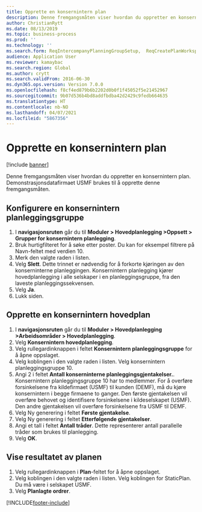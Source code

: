 ```yaml
---
title: Opprette en konsernintern plan
description: Denne fremgangsmåten viser hvordan du oppretter en konsernintern plan.
author: ChristianRytt
ms.date: 08/13/2019
ms.topic: business-process
ms.prod: ''
ms.technology: ''
ms.search.form: ReqIntercompanyPlanningGroupSetup,  ReqCreatePlanWorkspace
audience: Application User
ms.reviewer: kamaybac
ms.search.region: Global
ms.author: crytt
ms.search.validFrom: 2016-06-30
ms.dyn365.ops.version: Version 7.0.0
ms.openlocfilehash: f8cf4ed879b6b2202d0b0f1f45052f5e21452967
ms.sourcegitcommit: 9b07d536b4bd8addfbdba42d2429c9fedb664635
ms.translationtype: HT
ms.contentlocale: nb-NO
ms.lasthandoff: 04/07/2021
ms.locfileid: "5867356"
---
```

# <a name="create-an-intercompany-plan"></a>Opprette en konsernintern plan

[!include [banner](../../includes/banner.md)]

Denne fremgangsmåten viser hvordan du oppretter en konsernintern plan. Demonstrasjonsdatafirmaet USMF brukes til å opprette denne fremgangsmåten.

## <a name="set-up-an-intercompany-planning-group"></a>Konfigurere en konsernintern planleggingsgruppe

1. I **navigasjonsruten** går du til **Moduler > Hovedplanlegging >Oppsett > Grupper for konsernintern planlegging**.
2. Bruk hurtigfilteret for å søke etter poster. Du kan for eksempel filtrere på Navn-feltet med verdien 10.
3. Merk den valgte raden i listen.
4. Velg **Slett**. Dette trinnet er nødvendig for å forkorte kjøringen av den konserninterne planleggingen.   Konsernintern planlegging kjører hovedplanlegging i alle selskaper i en planleggingsgruppe, fra den laveste planleggingssekvensen.  
5. Velg **Ja**.
6. Lukk siden.

## <a name="create-an-intercompany-master-plan"></a>Opprette en konsernintern hovedplan

1. I **navigasjonsruten** går du til **Moduler > Hovedplanlegging >Arbeidsområder > Hovedplanlegging**.
2. Velg **Konsernintern hovedplanlegging**.  
3. Velg rullegardinknappen i feltet **Konsernintern planleggingsgruppe** for å åpne oppslaget.
4. Velg koblingen i den valgte raden i listen. Velg konsernintern planleggingsgruppe 10.  
5. Angi 2 i feltet **Antall konserninterne planleggingsgjentakelser.**. Konsernintern planleggingsgruppe 10 har to medlemmer. For å overføre forsinkelsene fra kildefirmaet (USMF) til kunden (DEMF), må du kjøre konsernintern i begge firmaene to ganger. Den første gjentakelsen vil overføre behovet og identifisere forsinkelsene i kildeselskapet (USMF). Den andre gjentakelsen vil overføre forsinkelsene fra USMF til DEMF.  
6. Velg Ny generering i feltet **Første gjentakelse**.
7. Velg Ny generering i feltet **Etterfølgende gjentakelser**.
8. Angi et tall i feltet **Antall tråder**. Dette representerer antall parallelle tråder som brukes til planlegging.  
9. Velg **OK**.

## <a name="view-the-result-of-the-plan"></a>Vise resultatet av planen

1. Velg rullegardinknappen i **Plan**-feltet for å åpne oppslaget.
2. Velg koblingen i den valgte raden i listen. Velg koblingen for StaticPlan. Du må være i selskapet USMF.  
3. Velg **Planlagte ordrer**.



[!INCLUDE[footer-include](../../../includes/footer-banner.md)]